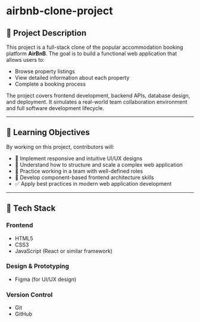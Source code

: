 # airbnb-clone-project

## 📌 Project Description

This project is a full-stack clone of the popular accommodation booking platform **AirBnB**. The goal is to build a functional web application that allows users to:

- Browse property listings
- View detailed information about each property
- Complete a booking process

The project covers frontend development, backend APIs, database design, and deployment. It simulates a real-world team collaboration environment and full software development lifecycle.

---

## 🎯 Learning Objectives

By working on this project, contributors will:

- 🔧 Implement responsive and intuitive UI/UX designs  
- 🧠 Understand how to structure and scale a complex web application  
- 🤝 Practice working in a team with well-defined roles  
- 🧱 Develop component-based frontend architecture skills  
- ✅ Apply best practices in modern web application development  

---

## 🧰 Tech Stack

### Frontend
- HTML5  
- CSS3  
- JavaScript (React or similar framework)

### Design & Prototyping
- Figma (for UI/UX design)

### Version Control
- Git  
- GitHub